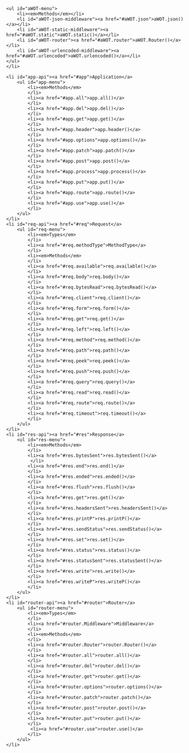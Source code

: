 <ul id="menu">

    <ul id="aWOT-menu">
        <li><em>Methods</em></li>
        <li id="aWOT-json-middleware"><a href="#aWOT.json">aWOT.json()</a></li>
        <li id="aWOT-static-middleware"><a href="#aWOT.static">aWOT.static()</a></li>
        <li id="aWOT-router"><a href="#aWOT.router">aWOT.Router()</a></li>
        <li id="aWOT-urlencoded-middleware"><a href="#aWOT.urlencoded">aWOT.urlencoded()</a></li>
    </ul>
    </li>

    <li id="app-api"><a href="#app">Application</a>
        <ul id="app-menu">
            <li><em>Methods</em>
            </li>
            <li><a href="#app.all">app.all()</a>
            </li>
            <li><a href="#app.del">app.del()</a>
            </li>
            <li><a href="#app.get">app.get()</a>
            </li>
            <li><a href="#app.header">app.header()</a>
            </li>
            <li><a href="#app.options">app.options()</a>
            </li>
            <li><a href="#app.patch">app.patch()</a>
            </li>
            <li><a href="#app.post">app.post()</a>
            </li>
            <li><a href="#app.process">app.process()</a>
            </li>
            <li><a href="#app.put">app.put()</a>
            </li>
            <li><a href="#app.route">app.route()</a>
            </li>
            <li><a href="#app.use">app.use()</a>
            </li>
        </ul>
    </li>
    <li id="req-api"><a href="#req">Request</a>
        <ul id="req-menu">
            <li><em>Types</em>
            </li>
            <li><a href="#req.methodType">MethodType</a>
            </li>
            <li><em>Methods</em>
            </li>
            <li><a href="#req.available">req.available()</a>
            </li>
            <li><a href="#req.body">req.body()</a>
            </li>
            <li><a href="#req.bytesRead">req.bytesRead()</a>
            </li>
            <li><a href="#req.client">req.client()</a>
            </li>
            <li><a href="#req.form">req.form()</a>
            </li>
            <li><a href="#req.get">req.get()</a>
            </li>
            <li><a href="#req.left">req.left()</a>
            </li>
            <li><a href="#req.method">req.method()</a>
            </li>
            <li><a href="#req.path">req.path()</a>
            </li>
            <li><a href="#req.peek">req.peek()</a>
            </li>
            <li><a href="#req.push">req.push()</a>
            </li>
            <li><a href="#req.query">req.query()</a>
            </li>
            <li><a href="#req.read">req.read()</a>
            </li>
            <li><a href="#req.route">req.route()</a>
            </li>
            <li><a href="#req.timeout">req.timeout()</a>
            </li>
        </ul>
    </li>
    <li id="res-api"><a href="#res">Response</a>
        <ul id="res-menu">
            <li><em>Methods</em>
            </li>
            <li><a href="#res.bytesSent">res.bytesSent()</a>
             </li>           
            <li><a href="#res.end">res.end()</a>
            </li>
            <li><a href="#res.ended">res.ended()</a>
            </li>
            <li><a href="#res.flush">res.flush()</a>
            </li>
            <li><a href="#res.get">res.get()</a>
            </li>
            <li><a href="#res.headersSent">res.headersSent()</a>
            </li>
            <li><a href="#res.printP">res.printP()</a>
            </li>
            <li><a href="#res.sendStatus">res.sendStatus()</a>
            </li>
            <li><a href="#res.set">res.set()</a>
            </li>
            <li><a href="#res.status">res.status()</a>
            </li>
            <li><a href="#res.statusSent">res.statusSent()</a>
            </li>
            <li><a href="#res.write">res.write()</a>
            </li>
            <li><a href="#res.writeP">res.writeP()</a>
            </li>
        </ul>
    </li>
    <li id="router-api"><a href="#router">Router</a>
        <ul id="router-menu">
            <li><em>Types</em>
            </li>
            <li><a href="#router.Middleware">Middleware</a>
            </li>
            <li><em>Methods</em>
            </li>
            <li><a href="#router.Router">router.Router()</a>
            </li>           
            <li><a href="#router.all">router.all()</a>
            </li>
            <li><a href="#router.del">router.del()</a>
            </li>
            <li><a href="#router.get">router.get()</a>
            </li>
            <li><a href="#router.options">router.options()</a>
            </li>
            <li><a href="#router.patch">router.patch()</a>
            </li>
            <li><a href="#router.post">router.post()</a>
            </li>
            <li><a href="#router.put">router.put()</a>
            </li>
             <li><a href="#router.use">router.use()</a>
            </li>                                  
        </ul>
    </li>
</ul>
